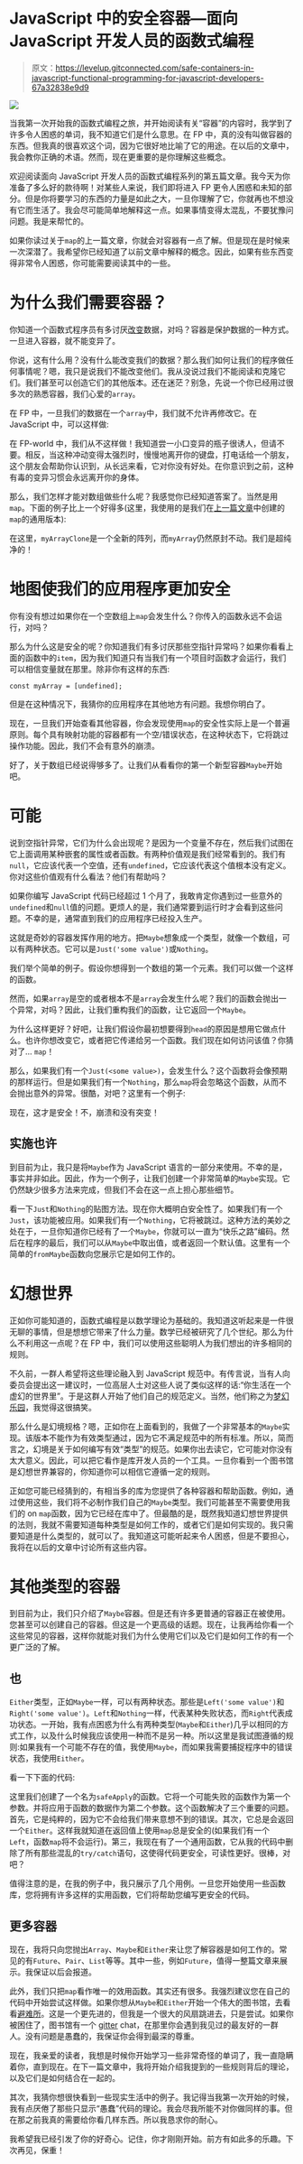 # JavaScript 中的安全容器—面向 JavaScript 开发人员的函数式编程

> 原文：<https://levelup.gitconnected.com/safe-containers-in-javascript-functional-programming-for-javascript-developers-67a32838e9d9>

![](img/d480e86315e3e41e607602d6c76dbcdb.png)

当我第一次开始我的函数式编程之旅，并开始阅读有关“容器”的内容时，我学到了许多令人困惑的单词，我不知道它们是什么意思。在 FP 中，真的没有叫做容器的东西。但我真的很喜欢这个词，因为它很好地比喻了它的用途。在以后的文章中，我会教你正确的术语。然而，现在更重要的是你理解这些概念。

欢迎阅读面向 JavaScript 开发人员的函数式编程系列的第五篇文章。我今天为你准备了多么好的款待啊！对某些人来说，我们即将进入 FP 更令人困惑和未知的部分。但是你将要学习的东西的力量是如此之大，一旦你理解了它，你就再也不想没有它而生活了。我会尽可能简单地解释这一点。如果事情变得太混乱，不要犹豫问问题。我是来帮忙的。

如果你读过关于`map`的上一篇文章，你就会对容器有一点了解。但是现在是时候来一次深潜了。我希望你已经知道了以前文章中解释的概念。因此，如果有些东西变得非常令人困惑，你可能需要阅读其中的一些。

# 为什么我们需要容器？

你知道一个函数式程序员有多讨厌[改变](/functional-programming-for-javascript-developers-669c3db705f0)数据，对吗？容器是保护数据的一种方式。一旦进入容器，就不能变异了。

你说，这有什么用？没有什么能改变我们的数据？那么我们如何让我们的程序做任何事情呢？嗯，我只是说我们不能改变他们。我从没说过我们不能阅读和克隆它们。我们甚至可以创造它们的其他版本。还在迷茫？别急，先说一个你已经用过很多次的熟悉容器，我们心爱的`array`。

在 FP 中，一旦我们的数据在一个`array`中，我们就不允许再修改它。在 JavaScript 中，可以这样做:

在 FP-world 中，我们从不这样做！我知道尝一小口变异的瓶子很诱人，但请不要。相反，当这种冲动变得太强烈时，慢慢地离开你的键盘，打电话给一个朋友，这个朋友会帮助你认识到，从长远来看，它对你没有好处。在你意识到之前，这种有毒的变异习惯会永远离开你的身体。

那么，我们怎样才能对数组做些什么呢？我感觉你已经知道答案了。当然是用`map`。下面的例子比上一个好得多(这里，我使用的是我们在[上一篇文章](/functional-programming-for-javascript-developers-map-3627494cb5a6)中创建的`map`的通用版本):

在这里，`myArrayClone`是一个全新的阵列，而`myArray`仍然原封不动。我们是超纯净的！

# 地图使我们的应用程序更加安全

你有没有想过如果你在一个空数组上`map`会发生什么？你传入的函数永远不会运行，对吗？

那么为什么这是安全的呢？你知道我们有多讨厌那些空指针异常吗？如果你看看上面的函数中的`item`，因为我们知道只有当我们有一个项目时函数才会运行，我们可以相信变量就在那里。除非你有这样的东西:

```
const myArray = [undefined];
```

但是在这种情况下，我猜你的应用程序在其他地方有问题。我想你明白了。

现在，一旦我们开始查看其他容器，你会发现使用`map`的安全性实际上是一个普遍原则。每个具有映射功能的容器都有一个空/错误状态，在这种状态下，它将跳过操作功能。因此，我们不会有意外的崩溃。

好了，关于数组已经说得够多了。让我们从看看你的第一个新型容器`Maybe`开始吧。

# 可能

说到空指针异常，它们为什么会出现呢？是因为一个变量不存在，然后我们试图在它上面调用某种嵌套的属性或者函数。有两种价值观是我们经常看到的。我们有`null`，它应该代表一个空值，还有`undefined`，它应该代表这个值根本没有定义。你对这些价值观有什么看法？他们有帮助吗？

如果你编写 JavaScript 代码已经超过 1 个月了，我敢肯定你遇到过一些意外的`undefined`和`null`值的问题。更烦人的是，我们通常要到运行时才会看到这些问题。不幸的是，通常直到我们的应用程序已经投入生产。

这就是奇妙的容器发挥作用的地方。把`Maybe`想象成一个类型，就像一个数组，可以有两种状态。它可以是`Just('some value')`或`Nothing`。

我们举个简单的例子。假设你想得到一个数组的第一个元素。我们可以做一个这样的函数。

然而，如果`array`是空的或者根本不是`array`会发生什么呢？我们的函数会抛出一个异常，对吗？因此，让我们重构我们的函数，让它返回一个`Maybe`。

为什么这样更好？好吧，让我们假设你最初想要得到`head`的原因是想用它做点什么。也许你想改变它，或者把它传递给另一个函数。我们现在如何访问该值？你猜对了… `map`！

那么，如果我们有一个`Just(<some value>)`，会发生什么？这个函数将会像预期的那样运行。但是如果我们有一个`Nothing`，那么`map`将会忽略这个函数，从而不会抛出意外的异常。很酷，对吧？这里有一个例子:

现在，这才是安全！不，崩溃和没有突变！

## 实施也许

到目前为止，我只是将`Maybe`作为 JavaScript 语言的一部分来使用。不幸的是，事实并非如此。因此，作为一个例子，让我们创建一个非常简单的`Maybe`实现。它仍然缺少很多方法来完成，但我们不会在这一点上担心那些细节。

看一下`Just`和`Nothing`的贴图方法。现在你大概明白安全性了。如果我们有一个`Just`，该功能被应用。如果我们有一个`Nothing`，它将被跳过。这种方法的美妙之处在于，一旦你知道你已经有了一个`Maybe`，你就可以一直为“快乐之路”编码。然后在程序的最后，我们可以从`Maybe`中取出值，或者返回一个默认值。这里有一个简单的`fromMaybe`函数向您展示它是如何工作的。

# 幻想世界

正如你可能知道的，函数式编程是以数学理论为基础的。我知道这听起来是一件很无聊的事情，但是想想它带来了什么力量。数学已经被研究了几个世纪。那么为什么不利用这一点呢？在 FP 中，我们可以使用这些聪明人为我们想出的许多相同的规则。

不久前，一群人希望将这些理论融入到 JavaScript 规范中。有传言说，当有人向委员会提出这一建议时，一位高层人士对这些人说了类似这样的话:“你生活在一个虚幻的世界里”。于是这群人开始了他们自己的规范定义。当然，他们称之为[梦幻乐园](https://github.com/fantasyland/fantasy-land)，我觉得这很搞笑。

那么什么是幻境规格？嗯，正如你在上面看到的，我做了一个非常基本的`Maybe`实现。该版本不能作为有效类型通过，因为它不满足规范中的所有标准。所以，简而言之，幻境是关于如何编写有效“类型”的规范。如果你出去读它，它可能对你没有太大意义。因此，可以把它看作是库开发人员的一个工具。一旦你看到一个图书馆是幻想世界兼容的，你知道你可以相信它遵循一定的规则。

正如您可能已经猜到的，有相当多的库为您提供了各种容器和帮助函数。例如，通过使用这些，我们将不必制作我们自己的`Maybe`类型。我们可能甚至不需要使用我们的 on `map`函数，因为它已经在库中了。但最酷的是，既然我知道幻想世界提供的法则，我就不需要知道每种类型是如何工作的，或者它们是如何实现的。我只需要知道是什么类型的，就可以了。我知道这可能听起来令人困惑，但是不要担心，我将在以后的文章中讨论所有这些内容。

# 其他类型的容器

到目前为止，我们只介绍了`Maybe`容器。但是还有许多更普通的容器正在被使用。您甚至可以创建自己的容器。但这是一个更高级的话题。现在，让我再给你看一个这些常见的容器，这样你就能对我们为什么使用它们以及它们是如何工作的有一个更广泛的了解。

## 也

`Either`类型，正如`Maybe`一样，可以有两种状态。那些是`Left('some value')`和`Right('some value')`。`Left`和`Nothing`一样，代表某种失败状态，而`Right`代表成功状态。一开始，我有点困惑为什么有两种类型(`Maybe`和`Either`)几乎以相同的方式工作，以及什么时候我应该使用一种而不是另一种。所以这里是我试图遵循的规则:如果我有一个可能不存在的值，我使用`Maybe`，而如果我需要捕捉程序中的错误状态，我使用`Either`。

看一下下面的代码:

这里我们创建了一个名为`safeApply`的函数。它将一个可能失败的函数作为第一个参数。并将应用于函数的数据作为第二个参数。这个函数解决了三个重要的问题。首先，它是纯粹的，因为它不会给我们带来意想不到的错误。其次，它总是会返回一个`Either`。这样我就知道在返回值上使用`map`总是安全的(如果我们有一个`Left`，函数`map`将不会运行)。第三，我现在有了一个通用函数，它从我的代码中删除了所有那些混乱的`try/catch`语句，这使得代码更安全，可读性更好。很棒，对吧？

值得注意的是，在我的例子中，我只展示了几个用例。一旦您开始使用一些函数库，您将拥有许多这样的实用函数，它们将帮助您编写更安全的代码。

## 更多容器

现在，我将只向您抛出`Array`、`Maybe`和`Either`来让您了解容器是如何工作的。常见的有`Future`、`Pair`、`List`等等。其中一些，例如`Future`，值得一整篇文章来展示。我保证以后会报道。

此外，我们只把`map`看作唯一的效用函数。其实还有很多。我强烈建议您在自己的代码中开始尝试这样做。如果你想从`Maybe`和`Either`开始一个伟大的图书馆，去看看[避难所](https://sanctuary.js.org)。这是一个更先进的，但我是一个很大的风扇跳进去，只是尝试。如果你被困住了，图书馆有一个 [gitter](https://gitter.im/sanctuary-js/sanctuary) chat，在那里你会遇到我见过的最友好的一群人。没有问题是愚蠢的，我保证你会得到最深的尊重。

现在，我亲爱的读者，我想是时候你开始学习一些非常奇怪的单词了，我一直隐瞒着你，直到现在。在下一篇文章中，我将开始介绍我提到的一些规则背后的理论，以及它们是如何结合在一起的。

其次，我猜你想很快看到一些现实生活中的例子。我记得当我第一次开始的时候，我有点厌倦了那些只显示“愚蠢”代码的理论。我会尽我所能不对你做同样的事。但在那之前我真的需要给你看几样东西。所以我恳求你的耐心。

我希望我已经引发了你的好奇心。记住，你才刚刚开始。前方有如此多的乐趣。下次再见，保重！
